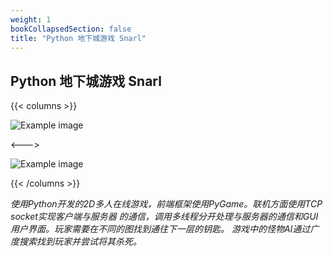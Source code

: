 ```yaml
---
weight: 1
bookCollapsedSection: false
title: "Python 地下城游戏 Snarl"
---
```


## Python 地下城游戏 Snarl



{{< columns >}} <!-- begin columns block -->

![Example image](/sn2.png)

<---> <!-- magic separator, between columns -->

![Example image](/sn1.png)

{{< /columns >}}



*使用Python开发的2D多人在线游戏，前端框架使用PyGame。联机方面使用TCP socket实现客户端与服务器 的通信，调用多线程分开处理与服务器的通信和GUI用户界面。玩家需要在不同的图找到通往下一层的钥匙。 游戏中的怪物AI通过广度搜索找到玩家并尝试将其杀死。*

